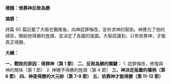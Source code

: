 **標題：倚靠神反敗為勝**

**摘要：**

詩篇 60 篇記載了大衛在戰敗後，向神認罪悔改，並祈求神的幫助。神應允了他的禱告，賜給他得勝的旌旗，並決定了各國的版圖。大衛認識到，只有依靠神，才能真正得勝。

**大綱：**

**一、戰敗的原因：得罪神（第 1 節）**
**二、反敗為勝的關鍵：**
    1. 認罪悔改，修復與神的關係（第 1 節）
    2. 神賜予得勝的旌旗（第 4 節）
**三、神決定版圖的權柄（第 6 節）**
**四、神是得勝的大元帥（第 7-8 節）**
**五、依靠神才能得勝（第 11-12 節）**